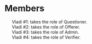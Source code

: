 # Members

&nbsp;&nbsp;&nbsp;&nbsp;&nbsp;&nbsp;Vladi #1: takes the role of Questioner.\
&nbsp;&nbsp;&nbsp;&nbsp;&nbsp;&nbsp;Vladi #2: takes the role of Offerer.\
&nbsp;&nbsp;&nbsp;&nbsp;&nbsp;&nbsp;Vladi #3: takes the role of Admin.\
&nbsp;&nbsp;&nbsp;&nbsp;&nbsp;&nbsp;Vladi #4: takes the role of Verifier.